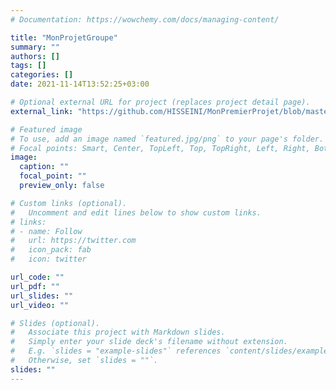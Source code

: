 ```yaml
---
# Documentation: https://wowchemy.com/docs/managing-content/

title: "MonProjetGroupe"
summary: ""
authors: []
tags: []
categories: []
date: 2021-11-14T13:52:25+03:00

# Optional external URL for project (replaces project detail page).
external_link: "https://github.com/HISSEINI/MonPremierProjet/blob/master/group_projet.pdf"

# Featured image
# To use, add an image named `featured.jpg/png` to your page's folder.
# Focal points: Smart, Center, TopLeft, Top, TopRight, Left, Right, BottomLeft, Bottom, BottomRight.
image:
  caption: ""
  focal_point: ""
  preview_only: false

# Custom links (optional).
#   Uncomment and edit lines below to show custom links.
# links:
# - name: Follow
#   url: https://twitter.com
#   icon_pack: fab
#   icon: twitter

url_code: ""
url_pdf: ""
url_slides: ""
url_video: ""

# Slides (optional).
#   Associate this project with Markdown slides.
#   Simply enter your slide deck's filename without extension.
#   E.g. `slides = "example-slides"` references `content/slides/example-slides.md`.
#   Otherwise, set `slides = ""`.
slides: ""
---
```

